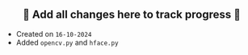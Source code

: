 ## <div align="center"> 🎯 Add all changes here to track progress 🚀</div>

- Created on `16-10-2024`
- Added `opencv.py` and `hface.py`
